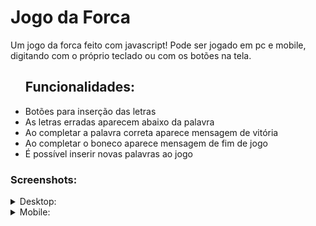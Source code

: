 <h1>Jogo da Forca</h1>
<p>Um jogo da forca feito com javascript! Pode ser jogado em pc e mobile, digitando com o próprio teclado ou com os botões na tela.</p>
<ul><h2>Funcionalidades:</h2>
  <li>Botões para inserção das letras</li>
  <li>As letras erradas aparecem abaixo da palavra</li>
  <li>Ao completar a palavra correta aparece mensagem de vitória</li>
  <li>Ao completar o boneco aparece mensagem de fim de jogo</li>
  <li>É possível inserir novas palavras ao jogo</li>
</ul>
<h3>Screenshots:</h3>
<details>
  <summary>Desktop:</summary>
  <p>Início:</p>
  <img src="https://user-images.githubusercontent.com/90913523/192035986-05edb995-6054-4f55-9988-b1842bb06464.png" width="800">
  <p>Tela do jogo:</p>
  <img src="https://user-images.githubusercontent.com/90913523/192036657-0bab8ba1-0ade-4737-a450-b08cc6a4d437.png" width="800">
  <p>Vitória:</p>
  <img src="https://user-images.githubusercontent.com/90913523/192061469-e9f2c839-71ce-4061-81b9-fb433398b6f9.png" width="800">
  <p>Derrota:</p>
  <img src="https://user-images.githubusercontent.com/90913523/192075724-4381c613-96bd-4bcf-8e1f-130a1cf6d18a.png" width="800">
  <p>Nova Palavra:</p>
  <img src="https://user-images.githubusercontent.com/90913523/192052645-23026cb8-9c45-4ba9-a691-c9144eb7918d.png" width="800">
</details>
<details>
  <summary>Mobile:</summary>
  <p>Início:</p>
  <img src="https://user-images.githubusercontent.com/90913523/192054499-5b38360b-1b83-45fa-b22c-0077458b8273.png" width="300">
  <p>Tela do jogo:</p>
  <img src="https://user-images.githubusercontent.com/90913523/192061767-5a9e4ffd-5834-405e-8949-b2f765a67e62.png" width="300">
  <p>Vitória:</p>
  <img src="https://user-images.githubusercontent.com/90913523/192060643-6230eb0c-0ff3-499b-b0e7-3041ba8bc612.png" width="300">
  <p>Derrota:</p>
  <img src="https://user-images.githubusercontent.com/90913523/192075761-7f71c684-dd26-421c-a892-84e923ebdd22.png" width="300">
  <p>Nova Palavra:</p>
  <img src="https://user-images.githubusercontent.com/90913523/192060793-a7c5043b-64be-4db7-a85c-b501c0d5b504.png" width="300">
</details>
